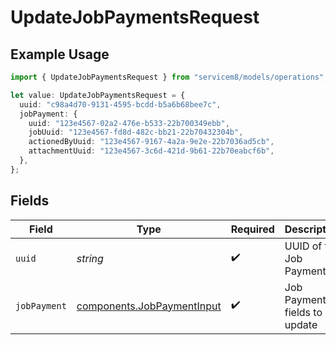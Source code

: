 # UpdateJobPaymentsRequest

## Example Usage

```typescript
import { UpdateJobPaymentsRequest } from "servicem8/models/operations";

let value: UpdateJobPaymentsRequest = {
  uuid: "c98a4d70-9131-4595-bcdd-b5a6b68bee7c",
  jobPayment: {
    uuid: "123e4567-02a2-476e-b533-22b700349ebb",
    jobUuid: "123e4567-fd8d-482c-bb21-22b70432304b",
    actionedByUuid: "123e4567-9167-4a2a-9e2e-22b7036ad5cb",
    attachmentUuid: "123e4567-3c6d-421d-9b61-22b70eabcf6b",
  },
};
```

## Fields

| Field                                                                    | Type                                                                     | Required                                                                 | Description                                                              |
| ------------------------------------------------------------------------ | ------------------------------------------------------------------------ | ------------------------------------------------------------------------ | ------------------------------------------------------------------------ |
| `uuid`                                                                   | *string*                                                                 | :heavy_check_mark:                                                       | UUID of the Job Payment                                                  |
| `jobPayment`                                                             | [components.JobPaymentInput](../../models/components/jobpaymentinput.md) | :heavy_check_mark:                                                       | Job Payment fields to update                                             |